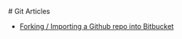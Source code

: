 # Git Articles

* [Forking / Importing a Github repo into Bitbucket](https://medium.com/faun/forking-importing-a-github-repo-into-bitbucket-a8a2adb1ec16)